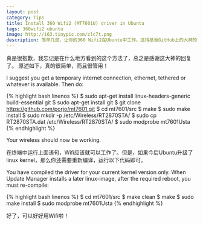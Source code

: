 ```yaml
---
layout: post
category: Tips
title: Install 360 Wifi2 (MT7601U) driver in Ubuntu
tags: 360wifi2 ubuntu
image: http://i63.tinypic.com/zlc7t.png
description: 简单几部，让你的360 Wifi2在Ubuntu中工作。这得感谢GitHub上的大神的辛勤工作。
---
```


真是很抱歉，我忘记是在什么地方看到的这个方法了，总之是感谢这大神的回复了。 原述如下，真的很简单，而且很管用！

I suggest you get a temporary internet connection, ethernet, tethered or whatever is available. Then do:

{% highlight bash linenos %}
$ sudo apt-get install linux-headers-generic build-essential git
$ sudo apt-get install git
$ git clone https://github.com/porjo/mt7601.git
$ cd mt7601/src
$ make
$ sudo make install
$ sudo mkdir -p /etc/Wireless/RT2870STA/
$ sudo cp RT2870STA.dat /etc/Wireless/RT2870STA/
$ sudo modprobe mt7601Usta
{% endhighlight %}

Your wireless should now be working.

在终端中运行上面语句，Wifi应该就可以工作了。但是，如果今后Ubuntu升级了linux kernel，那么你还需要重新编译，运行以下代码即可。

You have compiled the driver for your current kernel version only. When Update Manager installs a later linux-image, after the required reboot, you must re-compile:

{% highlight bash linenos %}
$ cd mt7601/src
$ make clean
$ make
$ sudo make install
$ sudo modprobe mt7601Usta
{% endhighlight %}

好了，可以好好用Wifi啦！

